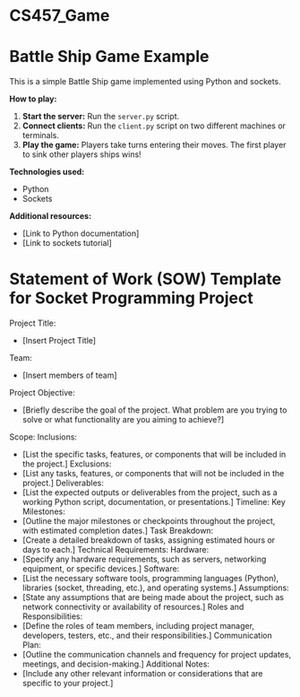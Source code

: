 # CS457_Game
# Battle Ship Game Example

This is a simple Battle Ship game implemented using Python and sockets.

**How to play:**
1. **Start the server:** Run the `server.py` script.
2. **Connect clients:** Run the `client.py` script on two different machines or terminals.
3. **Play the game:** Players take turns entering their moves. The first player to sink other players ships wins!

**Technologies used:**
* Python
* Sockets

**Additional resources:**
* [Link to Python documentation]
* [Link to sockets tutorial]
    
# Statement of Work (SOW) Template for Socket Programming Project
Project Title:
* [Insert Project Title]

Team:
* [Insert members of team]

Project Objective:
* [Briefly describe the goal of the project. What problem are you trying to solve or what functionality are you aiming to achieve?]

Scope:
Inclusions:
* [List the specific tasks, features, or components that will be included in the project.]
Exclusions:
* [List any tasks, features, or components that will not be included in the project.]
Deliverables:
* [List the expected outputs or deliverables from the project, such as a working Python script, documentation, or presentations.]
Timeline:
Key Milestones:
* [Outline the major milestones or checkpoints throughout the project, with estimated completion dates.]
Task Breakdown:
* [Create a detailed breakdown of tasks, assigning estimated hours or days to each.]
Technical Requirements:
Hardware:
* [Specify any hardware requirements, such as servers, networking equipment, or specific devices.]
Software:
* [List the necessary software tools, programming languages (Python), libraries (socket, threading, etc.), and operating systems.]
Assumptions:
* [State any assumptions that are being made about the project, such as network connectivity or availability of resources.]
Roles and Responsibilities:
* [Define the roles of team members, including project manager, developers, testers, etc., and their responsibilities.]
Communication Plan:
* [Outline the communication channels and frequency for project updates, meetings, and decision-making.]
Additional Notes:
* [Include any other relevant information or considerations that are specific to your project.]
